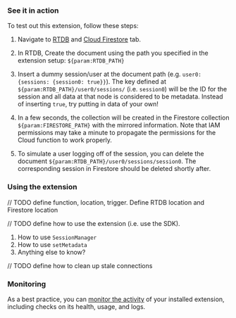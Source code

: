 ### See it in action

To test out this extension, follow these steps:

1.  Navigate to [RTDB](https://console.firebase.google.com/project/${param:PROJECT_ID}/database/data) and [Cloud Firestore](https://console.firebase.google.com/project/${param:PROJECT_ID}/database/firestore/data) tab.

1.  In RTDB, Create the document using the path you specified in the extension setup: `${param:RTDB_PATH}`

1.  Insert a dummy session/user at the document path (e.g. `user0: {sessions: {session0: true}}`). The key defined at `${param:RTDB_PATH}/user0/sessions/` (i.e. `session0`) will be the ID for the session and all data at that node is considered to be metadata. Instead of inserting `true`, try putting in data of your own!

1.  In a few seconds, the collection will be created in the Firestore collection `${param:FIRESTORE_PATH}` with the mirrored information. Note that IAM permissions may take a minute to propagate the permissions for the Cloud function to work properly.

1.  To simulate a user logging off of the session, you can delete the document `${param:RTDB_PATH}/user0/sessions/session0`. The corresponding session in Firestore should be deleted shortly after.

### Using the extension

// TODO define function, location, trigger. Define RTDB location and Firestore location

// TODO define how to use the extension (i.e. use the SDK). 
1. How to use `SessionManager`
1. How to use `setMetadata`
1. Anything else to know?

// TODO define how to clean up stale connections

### Monitoring

As a best practice, you can [monitor the activity](https://firebase.google.com/docs/extensions/manage-installed-extensions#monitor) of your installed extension, including checks on its health, usage, and logs.